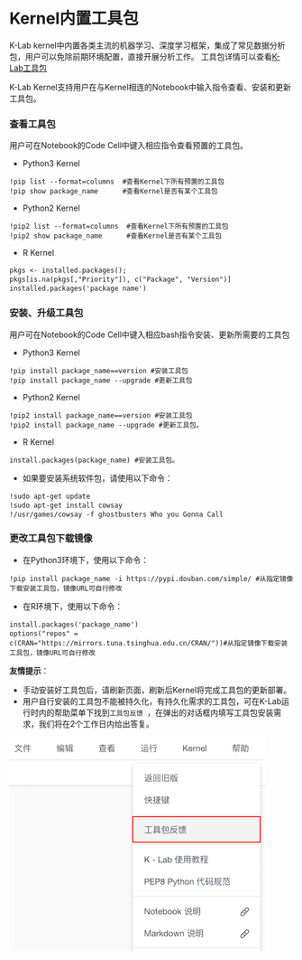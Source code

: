 # Kernel内置工具包
K-Lab kernel中内置各类主流的机器学习、深度学习框架，集成了常见数据分析包，用户可以免除前期环境配置，直接开展分析工作。
工具包详情可以查看[K-Lab工具包](/ch8/chapter8.md)

K-Lab Kernel支持用户在与Kernel相连的Notebook中输入指令查看、安装和更新工具包。 
### 查看工具包
用户可在Notebook的Code Cell中键入相应指令查看预置的工具包。

* Python3 Kernel
```
!pip list --format=columns  #查看Kernel下所有预置的工具包
!pip show package_name      #查看Kernel是否有某个工具包
```

* Python2 Kernel    
```
!pip2 list --format=columns  #查看Kernel下所有预置的工具包
!pip2 show package_name      #查看Kernel是否有某个工具包
```

* R Kernel
```
pkgs <- installed.packages();
pkgs[is.na(pkgs[,"Priority"]), c("Package", "Version")]
installed.packages('package name')
```

### 安装、升级工具包
用户可在Notebook的Code Cell中键入相应bash指令安装、更新所需要的工具包
* Python3 Kernel
```
!pip install package_name==version #安装工具包
!pip install package_name --upgrade #更新工具包
```
* Python2 Kernel
```
!pip2 install package_name==version #安装工具包
!pip2 install package_name --upgrade #更新工具包。
```

* R Kernel
```
install.packages(package_name) #安装工具包。
```

* 如果要安装系统软件包，请使用以下命令：
```
!sudo apt-get update
!sudo apt-get install cowsay
!/usr/games/cowsay -f ghostbusters Who you Gonna Call
```

### 更改工具包下载镜像
* 在Python3环境下，使用以下命令：
```
!pip install package_name -i https://pypi.douban.com/simple/ #从指定镜像下载安装工具包，镜像URL可自行修改
```
* 在R环境下，使用以下命令：
```
install.packages('package_name')
options("repos" = c(CRAN="https://mirrors.tuna.tsinghua.edu.cn/CRAN/"))#从指定镜像下载安装工具包，镜像URL可自行修改
```

**友情提示**：
* 手动安装好工具包后，请刷新页面，刷新后Kernel将完成工具包的更新部署。
* 用户自行安装的工具包不能被持久化，有持久化需求的工具包，可在K-Lab运行时内的帮助菜单下找到`工具包反馈 `，在弹出的对话框内填写工具包安装需求，我们将在2个工作日内给出答复。

![image description](/image/工具包反馈.png)  

